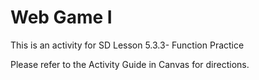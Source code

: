 # Web Game I

This is an activity for SD Lesson 5.3.3- Function Practice

Please refer to the Activity Guide in Canvas for directions.